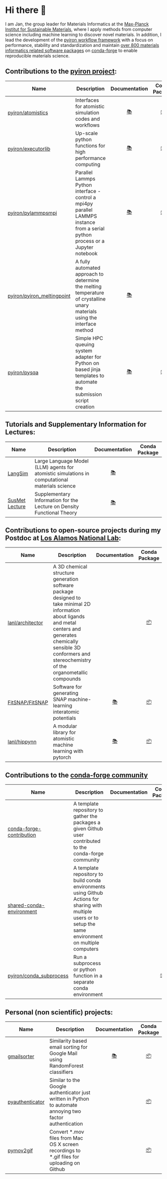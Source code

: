 # Hi there 👋
I am Jan, the group leader for Materials Informatics at the [Max-Planck Institut for Sustainable Materials](https://github.com/eisenforschung), where I apply methods from computer science including machine learning to discover novel materials. 
In addition, I lead the development of the [pyiron workflow framework](https://github.com/pyiron) with a focus on performance, stability and standardization and maintain [over 800 materials informatics related software packages](https://github.com/jan-janssen/conda-forge-contribution) on [conda-forge](https://github.com/conda-forge) to enable reproducible materials science.

## Contributions to the [pyiron project](https://github.com/pyiron): 

| Name | Description |Documentation | Conda Package | 
|------|-------------|:-------------:|:-------------:|
| [pyiron/atomistics](https://github.com/pyiron/atomistics) | Interfaces for atomistic simulation codes and workflows | [:books:](https://atomistics.readthedocs.io) | [:package:](https://anaconda.org/conda-forge/atomistics) |
| [pyiron/executorlib](https://github.com/pyiron/executorlib) | Up-scale python functions for high performance computing | [:books:](https://executorlib.readthedocs.io) | [:package:](https://anaconda.org/conda-forge/executorlib) |
| [pyiron/pylammpsmpi](https://github.com/pyiron/pylammpsmpi) | Parallel Lammps Python interface - control a mpi4py parallel LAMMPS instance from a serial python process or a Jupyter notebook | [:books:](https://pylammpsmpi.readthedocs.io) | [:package:](https://anaconda.org/conda-forge/pylammpsmpi) |
| [pyiron/pyiron_meltingpoint](https://github.com/pyiron/pyiron_meltingpoint) | A fully automated approach to determine the melting temperature of crystalline unary materials using the interface method | [:books:](http://pyiron.org/pyiron_meltingpoint/) | |
| [pyiron/pysqa](https://github.com/pyiron/pysqa) | Simple HPC queuing system adapter for Python on based jinja templates to automate the submission script creation | [:books:](https://pysqa.readthedocs.io) | [:package:](https://anaconda.org/conda-forge/pysqa) |

## Tutorials and Supplementary Information for Lectures: 

| Name | Description |Documentation | Conda Package | 
|------|-------------|:-------------:|:-------------:|
| [LangSim](https://github.com/jan-janssen/LangSim) | Large Language Model (LLM) agents for atomistic simulations in computational materials science | [:books:](http://jan-janssen.com/LangSim) |  |
| [SusMet Lecture](https://github.com/jan-janssen/susmet) | Supplementary Information for the Lecture on Density Functional Theory | [:books:](http://jan-janssen.com/susmet/) |  |

## Contributions to open-source projects during my Postdoc at [Los Alamos National Lab](https://github.com/lanl):

| Name | Description | Documentation | Conda Package |
|------|-------------|:-------------:|:-------------:|
| [lanl/architector](https://github.com/lanl/Architector) | A 3D chemical structure generation software package designed to take minimal 2D information about ligands and metal centers and generates chemically sensible 3D conformers and stereochemistry of the organometallic compounds | | [:package:](https://anaconda.org/conda-forge/architector) |
| [FitSNAP/FitSNAP](https://github.com/FitSNAP/FitSNAP) | Software for generating SNAP machine-learning interatomic potentials | [:books:](https://fitsnap.github.io) | [:package:](https://anaconda.org/conda-forge/fitsnap3) |
| [lanl/hippynn](https://github.com/lanl/hippynn) | A modular library for atomistic machine learning with pytorch | [:books:](https://lanl.github.io/hippynn/) | [:package:](https://anaconda.org/conda-forge/hippynn) |

## Contributions to the [conda-forge community](https://github.com/conda-forge) 

| Name | Description | Documentation | Conda Package |
|------|-------------|:-------------:|:-------------:|
| [conda-forge-contribution](https://github.com/jan-janssen/conda-forge-contribution) | A template repository to gather the packages a given Github user contributed to the conda-forge community | | | 
| [shared-conda-environment](https://github.com/jan-janssen/shared-conda-environment) | A template repository to build conda environments using Github Actions for sharing with multiple users or to setup the same environment on multiple computers | | |
| [pyiron/conda_subprocess](https://github.com/pyiron/conda_subprocess) | Run a subprocess or python function in a separate conda environment | | [:package:](https://anaconda.org/conda-forge/conda_subprocess) |

## Personal (non scientific) projects: 

| Name | Description | Documentation | Conda Package |
|------|-------------|:-------------:|:-------------:|
| [gmailsorter](https://github.com/jan-janssen/gmailsorter) | Similarity based email sorting for Google Mail using RandomForest classifiers | [:books:](https://gmailsorter.readthedocs.io/) | [:package:](https://anaconda.org/conda-forge/gmailsorter) |
| [pyauthenticator](https://github.com/jan-janssen/pyauthenticator) | Similar to the Google authenticator just written in Python to automate annoying two factor authentication |  | [:package:](https://anaconda.org/conda-forge/pyauthenticator) |
| [pymov2gif](https://github.com/jan-janssen/pymov2gif) | Convert *.mov files from Mac OS X screen recordings to *.gif files for uploading on Github | | [:package:](https://anaconda.org/conda-forge/pymov2gif) | 
